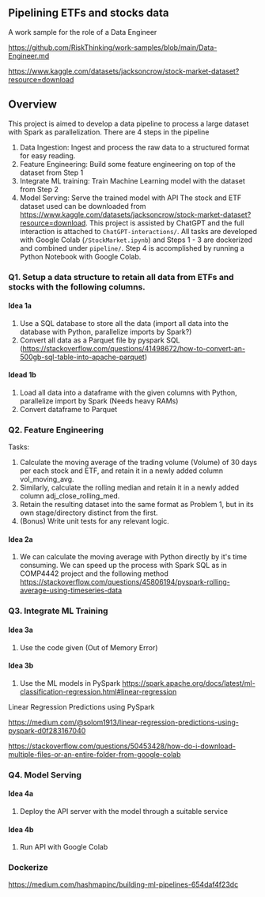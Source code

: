 ## Pipelining ETFs and stocks data
A work sample for the role of a Data Engineer

https://github.com/RiskThinking/work-samples/blob/main/Data-Engineer.md

https://www.kaggle.com/datasets/jacksoncrow/stock-market-dataset?resource=download

## Overview
This project is aimed to develop a data pipeline to process a large dataset with Spark as parallelization. There are 4 steps in the pipeline 
1. Data Ingestion: Ingest and process the raw data to a structured format for easy reading.
2. Feature Engineering: Build some feature engineering on top of the dataset from Step 1
3. Integrate ML training: Train Machine Learning model with the dataset from Step 2
4. Model Serving: Serve the trained model with API
The stock and ETF dataset used can be downloaded from https://www.kaggle.com/datasets/jacksoncrow/stock-market-dataset?resource=download.  This project is assisted by ChatGPT and the full interaction is attached to `ChatGPT-interactions/`. All tasks are developed with Google Colab (`/StockMarket.ipynb`) and Steps 1 - 3 are dockerized and combined under `pipeline/`. Step 4 is accomplished by running a Python Notebook with Google Colab.



### Q1. Setup a data structure to retain all data from ETFs and stocks with the following columns.

#### Idea 1a
1. Use a SQL database to store all the data (import all data into the database with Python, parallelize imports by Spark?)
2. Convert all data as a Parquet file by pyspark SQL (https://stackoverflow.com/questions/41498672/how-to-convert-an-500gb-sql-table-into-apache-parquet)

#### Idead 1b
1. Load all data into a dataframe with the given columns with Python, parallelize import by Spark (Needs heavy RAMs)
2. Convert dataframe to Parquet

### Q2. Feature Engineering
Tasks:
1. Calculate the moving average of the trading volume (Volume) of 30 days per each stock and ETF, and retain it in a newly added column vol_moving_avg.
2. Similarly, calculate the rolling median and retain it in a newly added column adj_close_rolling_med.
3. Retain the resulting dataset into the same format as Problem 1, but in its own stage/directory distinct from the first.
4. (Bonus) Write unit tests for any relevant logic.

#### Idea 2a
1. We can calculate the moving average with Python directly by it's time consuming. We can speed up the process with Spark SQL as in COMP4442 project and the following method https://stackoverflow.com/questions/45806194/pyspark-rolling-average-using-timeseries-data

### Q3. Integrate ML Training

#### Idea 3a
1. Use the code given (Out of Memory Error)

#### Idea 3b
1. Use the ML models in PySpark
https://spark.apache.org/docs/latest/ml-classification-regression.html#linear-regression

Linear Regression Predictions using PySpark

https://medium.com/@solom1913/linear-regression-predictions-using-pyspark-d0f283167040

https://stackoverflow.com/questions/50453428/how-do-i-download-multiple-files-or-an-entire-folder-from-google-colab



### Q4. Model Serving

#### Idea 4a
1. Deploy the API server with the model through a suitable service

#### Idea 4b
1. Run API with Google Colab 



### Dockerize

https://medium.com/hashmapinc/building-ml-pipelines-654daf4f23dc
